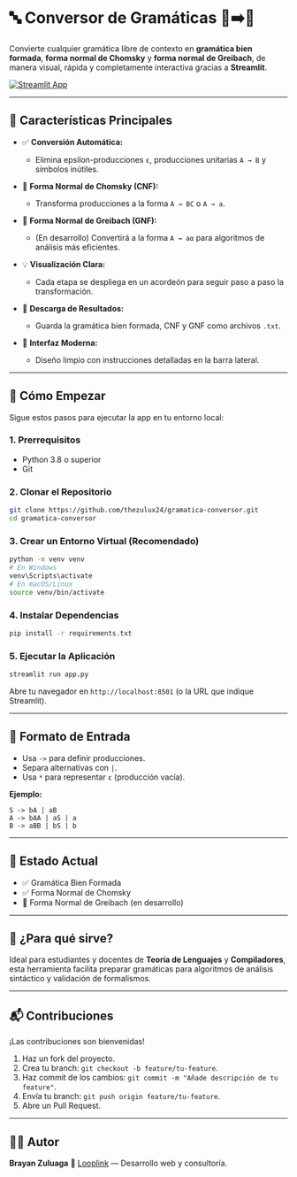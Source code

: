 # 🔤 Conversor de Gramáticas 📘➡️🧠

Convierte cualquier gramática libre de contexto en **gramática bien formada**, **forma normal de Chomsky** y **forma normal de Greibach**, de manera visual, rápida y completamente interactiva gracias a **Streamlit**.

[![Streamlit App](https://static.streamlit.io/badges/streamlit_badge_black_white.svg)](https://gramatica-conversor.streamlit.app/) 

---

## 🌟 Características Principales

* ✅ **Conversión Automática:**

  * Elimina epsilon-producciones `ε`, producciones unitarias `A → B` y símbolos inútiles.
* 🧮 **Forma Normal de Chomsky (CNF):**

  * Transforma producciones a la forma `A → BC` o `A → a`.
* 📗 **Forma Normal de Greibach (GNF):**

  * (En desarrollo) Convertirá a la forma `A → aα` para algoritmos de análisis más eficientes.
* 💡 **Visualización Clara:**

  * Cada etapa se despliega en un acordeón para seguir paso a paso la transformación.
* 💾 **Descarga de Resultados:**

  * Guarda la gramática bien formada, CNF y GNF como archivos `.txt`.
* 🎨 **Interfaz Moderna:**

  * Diseño limpio con instrucciones detalladas en la barra lateral.

---

## 🚀 Cómo Empezar

Sigue estos pasos para ejecutar la app en tu entorno local:

### 1. Prerrequisitos

* Python 3.8 o superior
* Git

### 2. Clonar el Repositorio

```bash
git clone https://github.com/thezulux24/gramatica-conversor.git
cd gramatica-conversor
```

### 3. Crear un Entorno Virtual (Recomendado)

```bash
python -m venv venv
# En Windows
venv\Scripts\activate
# En macOS/Linux
source venv/bin/activate
```

### 4. Instalar Dependencias

```bash
pip install -r requirements.txt
```

### 5. Ejecutar la Aplicación

```bash
streamlit run app.py
```

Abre tu navegador en `http://localhost:8501` (o la URL que indique Streamlit).

---

## 📝 Formato de Entrada

* Usa `->` para definir producciones.
* Separa alternativas con `|`.
* Usa `*` para representar `ε` (producción vacía).

**Ejemplo:**

```text
S -> bA | aB
A -> bAA | aS | a
B -> aBB | bS | b
```

---

## 📌 Estado Actual

* ✅ Gramática Bien Formada
* ✅ Forma Normal de Chomsky
* 🔧 Forma Normal de Greibach (en desarrollo)

---

## 🧠 ¿Para qué sirve?

Ideal para estudiantes y docentes de **Teoría de Lenguajes** y **Compiladores**, esta herramienta facilita preparar gramáticas para algoritmos de análisis sintáctico y validación de formalismos.

---

## 📬 Contribuciones

¡Las contribuciones son bienvenidas!

1. Haz un fork del proyecto.
2. Crea tu branch: `git checkout -b feature/tu-feature`.
3. Haz commit de los cambios: `git commit -m "Añade descripción de tu feature"`.
4. Envía tu branch: `git push origin feature/tu-feature`.
5. Abre un Pull Request.

---

## 👨‍💻 Autor

**Brayan Zuluaga**
💼 [Looplink](https://looplink.co) — Desarrollo web y consultoría.
